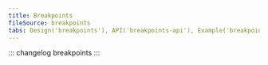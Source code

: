 ```yaml
---
title: Breakpoints
fileSource: breakpoints
tabs: Design('breakpoints'), API('breakpoints-api'), Example('breakpoints-code'), Changelog('breakpoints-changelog')
---
```


::: changelog breakpoints :::
